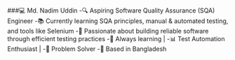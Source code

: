 ###💻 Md. Nadim Uddin
-🔍 Aspiring Software Quality Assurance (SQA) Engineer
-📚 Currently learning SQA principles, manual & automated testing, and tools like Selenium
-🚀 Passionate about building reliable software through efficient testing practices
-🌱 Always learning |
-📊 Test Automation Enthusiast | 
-🔧 Problem Solver
-📍 Based in Bangladesh
